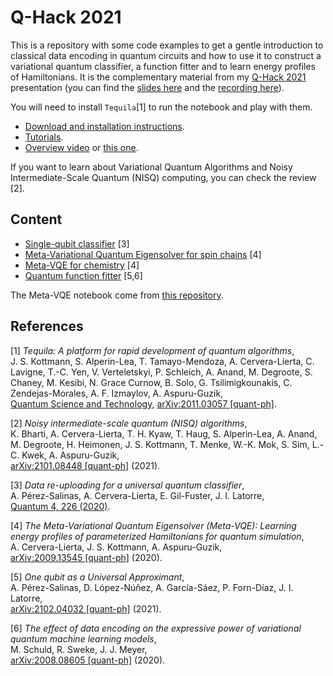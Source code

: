 # Q-Hack 2021

This is a repository with some code examples to get a gentle introduction to classical data encoding in quantum circuits and how to use it to construct a variational quantum classifier, a function fitter and to learn energy profiles of Hamiltonians.
It is the complementary material from my [Q-Hack 2021](https://qhack.ai/index.html) presentation (you can find the [slides here](https://albacl.github.io/files/QHack2021.pdf) and the [recording here](https://www.twitch.tv/videos/920118091)).

You will need to install `Tequila`[1] to run the notebook and play with them. 

- [Download and installation instructions](https://github.com/aspuru-guzik-group/tequila). 
- [Tutorials](https://github.com/aspuru-guzik-group/tequila-tutorials).
- [Overview video](https://www.youtube.com/watch?v=hUdf0P2fW2E) or [this one](https://www.youtube.com/watch?v=eUqUUAUFHyc).

If you want to learn about Variational Quantum Algorithms and Noisy Intermediate-Scale Quantum (NISQ) computing, you can check the review [2].

## Content

- [Single-qubit classifier](https://github.com/AlbaCL/qhack21/blob/main/SingleQubitClassifier.ipynb) [3]
- [Meta-Variational Quantum Eigensolver for spin chains](https://github.com/AlbaCL/qhack21/blob/main/Meta-VQE.ipynb) [4]
- [Meta-VQE for chemistry](https://github.com/AlbaCL/qhack21/blob/main/Molecular-Meta-VQE.ipynb) [4]
- [Quantum function fitter](https://github.com/AlbaCL/qhack21/blob/main/QFit.ipynb) [5,6]

The Meta-VQE notebook come from [this repository](https://github.com/aspuru-guzik-group/meta-vqe).


## References

[1] _Tequila: A platform for rapid development of quantum algorithms_, <br/>
J. S. Kottmann, S. Alperin-Lea, T. Tamayo-Mendoza, A. Cervera-Lierta, C. Lavigne, T.-C. Yen, V. Verteletskyi, P. Schleich, A. Anand, M. Degroote, S. Chaney, M. Kesibi, N. Grace Curnow, B. Solo, G. Tsilimigkounakis, C. Zendejas-Morales, A. F. Izmaylov, A. Aspuru-Guzik, <br/>[Quantum Science and Technology](https://iopscience.iop.org/article/10.1088/2058-9565/abe567/pdf), [arXiv:2011.03057 [quant-ph]](https://arxiv.org/abs/2011.03057).

[2] _Noisy intermediate-scale quantum (NISQ) algorithms_, <br/>
K. Bharti, A. Cervera-Lierta, T. H. Kyaw, T. Haug, S. Alperin-Lea, A. Anand, M. Degroote, H. Heimonen, J. S. Kottmann, T. Menke, W.-K. Mok, S. Sim, L.-C. Kwek, A. Aspuru-Guzik, <br/>
[arXiv:2101.08448 [quant-ph]](https://arxiv.org/abs/2101.08448) (2021).

[3] _Data re-uploading for a universal quantum classifier_, <br/>
A. Pérez-Salinas, A. Cervera-Lierta, E. Gil-Fuster, J. I. Latorre, <br/>
[Quantum 4, 226 (2020)](https://quantum-journal.org/papers/q-2020-02-06-226/).

[4] _The Meta-Variational Quantum Eigensolver (Meta-VQE): Learning energy profiles of parameterized Hamiltonians for quantum simulation_,<br/>
A. Cervera-Lierta, J. S. Kottmann, A. Aspuru-Guzik, <br/>
[arXiv:2009.13545 [quant-ph]](https://arxiv.org/abs/2009.13545) (2020).

[5] _One qubit as a Universal Approximant_, <br/>
A. Pérez-Salinas, D. López-Núñez, A. García-Sáez, P. Forn-Díaz, J. I. Latorre, <br/>
[arXiv:2102.04032 [quant-ph]](https://arxiv.org/abs/2102.04032) (2021).

[6] _The effect of data encoding on the expressive power of variational quantum machine learning models_, <br/>
M. Schuld, R. Sweke, J. J. Meyer, <br/>
[arXiv:2008.08605 [quant-ph]](https://arxiv.org/abs/2008.08605) (2020).
